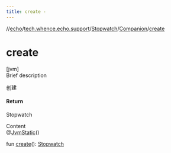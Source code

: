 ```yaml
---
title: create -
---
```

//[echo](../../../index.md)/[tech.whence.echo.support](../../index.md)/[Stopwatch](../index.md)/[Companion](index.md)/[create](create.md)



# create  
[jvm]  
Brief description  


创建



#### Return  


Stopwatch

  
Content  
@[JvmStatic](https://kotlinlang.org/api/latest/jvm/stdlib/kotlin.jvm/-jvm-static/index.html)()  
  
fun [create](create.md)(): [Stopwatch](../index.md)  



